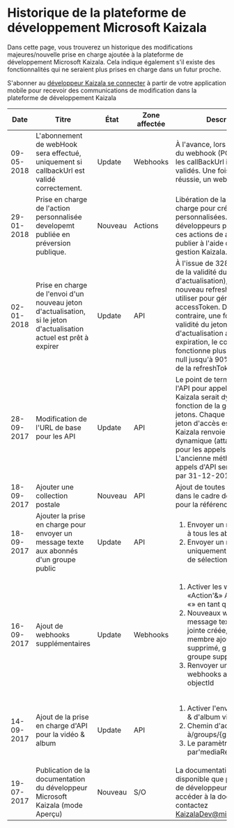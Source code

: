 # <a name="microsoft-kaizala-developer-platform-history"></a>Historique de la plateforme de développement Microsoft Kaizala

Dans cette page, vous trouverez un historique des modifications majeures/nouvelle prise en charge ajoutée à la plateforme de développement Microsoft Kaizala. Cela indique également s'il existe des fonctionnalités qui ne seraient plus prises en charge dans un futur proche.

S'abonner au [développeur Kaizala se connecter](https://join.kaiza.la/g/jwoUnTyHR_Kgrd_GuDDc1w) à partir de votre application mobile pour recevoir des communications de modification dans la plateforme de développement Kaizala

| Date | Titre | État | Zone affectée | Description | Date applicable | Liens|
|-------------|-------|-------|---------------|---------------------------|------------------|--------------|
| 09-05-2018 | L'abonnement de webHook sera effectué, uniquement si callbackUrl est validé correctement. | Update | Webhooks | À l'avance, lors de la création du webhook (POST/webhook), les callBackUrl inscrits seront validés. Une fois la validation réussie, un webhook est créé. | 15-06-2018 | [WebhookUrlValidation](connectors/WebHookValidaton.md)|
| 29-01-2018 | Prise en charge de l'action personnalisée developemt publiée en préversion publique. | Nouveau | Actions | Libération de la prise en charge pour créer des actions personnalisées. Les développeurs peuvent créer ces actions de a à z et les publier à l'aide du portail de gestion Kaizala. | 30-01-2018 | [Actions](https://docs.microsoft.com/en-us/kaizala/actions)|
| 02-01-2018 | Prise en charge de l'envoi d'un nouveau jeton d'actualisation, si le jeton d'actualisation actuel est prêt à expirer | Update | API | À l'issue de 328 jours (90% de la validité du jeton d'actualisation), il renverra le nouveau refreshToken à utiliser pour générer accessToken. Dans le cas contraire, une fois que la validité du jeton d'actualisation actuel arrive à expiration, le connecteur ne fonctionne plus. La valeur est null jusqu'à 90% de la validité de la refreshToken actuelle. | 02-01-2018 | [Jetons](https://docs.microsoft.com/en-us/Kaizala/connectors/tokens)
|28-09-2017| Modification de l'URL de base pour les API | Update | API | Le point de terminaison de l'API pour appeler des API Kaizala serait dynamique, en fonction de la génération de jetons. Chaque fois qu'un jeton d'accès est généré, l'API Kaizala renvoie une URL dynamique (attachée au jeton) pour les appels d'API suivants. L'ancienne méthode pour les appels d'API sera deprected par 31-12-2017 | 31-12-2017 | [Génération d'URL de point de terminaison](https://docs.microsoft.com/en-in/kaizala/connectors/api)|
|18-09-2017| Ajouter une collection postale | Nouveau | API | Ajout de toutes les API Kaizala dans le cadre de la collection pour la référence de l'API | 18-09-2017 | [Collection postale](https://docs.microsoft.com/en-in/kaizala/connectors/api)|
|18-09-2017| Ajouter la prise en charge pour envoyer un message texte aux abonnés d'un groupe public | Update | API | <ol><li> Envoyer un message texte à tous les abonnés</li> <li>Envoyer un message texte uniquement à un ensemble de sélection d'abonnés </li></ol>| 18-09-2017 | [Envoyer un message aux abonnés](https://docs.microsoft.com/en-in/kaizala/connectors/messages)|
|16-09-2017| Ajout de webhooks supplémentaires | Update |Webhooks |<ol><li> Activer les webhooks sur «Action'&» ActionPackage «» en tant que objectType </li> <li>Nouveaux webhooks-message texte créé, pièce jointe créée, annonce, membre ajouté, membre supprimé, groupe ajouté, groupe supprimé </li><li>Renvoyer un tableau de webhooks abonnés sur objectId</li> </ol>| 16-09-2017| [WebHooks](https://docs.microsoft.com/en-in/kaizala/connectors/subscribers)|
|14-09-2017| Ajout de la prise en charge d'API pour la vidéo & album | Update |API |<ol><li> Activer l'envoi d'une vidéo & d'album via l'API</li> <li>Chemin d'accès modifié à/groups/{groupId}/actions </li><li>Le paramètre est remplacé par'mediaResource'</li> </ol>| 14-09-2017| [Publier un support](https://docs.microsoft.com/en-in/kaizala/connectors/media)|
|19-07-2017| Publication de la documentation du développeur Microsoft Kaizala (mode Aperçu)| Nouveau |S/O | La documentation n'est disponible que pour un groupe de développeurs Select. Pour accéder à la documentation, contactez KaizalaDev@microsoft.com| 19-07-2017 | [Documentation de développement](https://docs.microsoft.com/en-in/kaizala/) |
